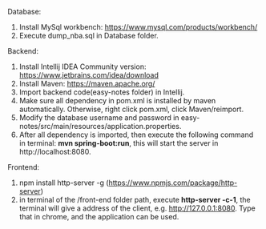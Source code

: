 Database:
1. Install MySql workbench: https://www.mysql.com/products/workbench/
2. Execute dump_nba.sql in Database folder.

Backend:
1. Install Intellij IDEA Community version: https://www.jetbrains.com/idea/download
2. Install Maven: https://maven.apache.org/
3. Import backend code(easy-notes folder) in Intellij.
4. Make sure all dependency in pom.xml is installed by maven automatically. Otherwise, right click pom.xml, click Maven/reimport.
5. Modify the database username and password in easy-notes/src/main/resources/application.properties.
6. After all dependency is imported, then execute the following command in terminal: **mvn spring-boot:run**, this will start the server in http://localhost:8080.

Frontend:
1. npm install http-server -g (https://www.npmjs.com/package/http-server)
2. in terminal of the /front-end folder path, execute **http-server -c-1**, the terminal will give a address of the client, e.g. http://127.0.0.1:8080. Type that in chrome, and the application can be used.
